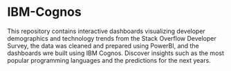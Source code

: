 # IBM-Cognos
This repository contains interactive dashboards visualizing developer demographics and technology trends from the Stack Overflow Developer Survey, the data was cleaned and prepared using PowerBI, and the dashboards wre built using IBM Cognos. Discover insights such as the most popular programming languages and the predictions for the next years. 
